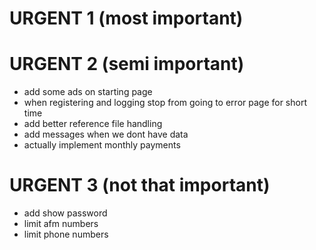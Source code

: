# URGENT 1 (most important)


# URGENT 2 (semi important)
- add some ads on starting page
- when registering and logging stop from going to error page for short time
- add better reference file handling
- add messages when we dont have data
- actually implement monthly payments

# URGENT 3 (not that important)
- add show password
- limit afm numbers
- limit phone numbers